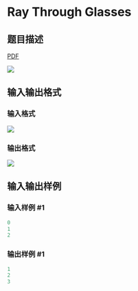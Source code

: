 # Ray Through Glasses

## 题目描述

[problemUrl]: https://uva.onlinejudge.org/index.php?option=com_onlinejudge&Itemid=8&category=15&page=show_problem&problem=1275

[PDF](https://uva.onlinejudge.org/external/103/p10334.pdf)

![](https://cdn.luogu.com.cn/upload/vjudge_pic/UVA10334/9ec650f5e89c0eb25cc8e4566baf2a586fa8f79b.png)

## 输入输出格式

### 输入格式

![](https://cdn.luogu.com.cn/upload/vjudge_pic/UVA10334/a13b7f0a386013b5f73e5e4ebfebc2a7852dea47.png)

### 输出格式

![](https://cdn.luogu.com.cn/upload/vjudge_pic/UVA10334/fa35603d6c38f3180cd448dceca7a154cc5615b3.png)

## 输入输出样例

### 输入样例 #1

```cpp
0
1
2
```


### 输出样例 #1

```cpp
1
2
3
```


